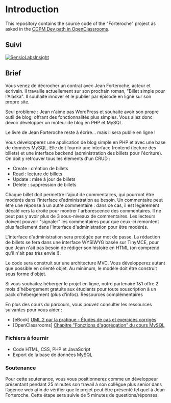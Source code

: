 # Introduction

This repository contains the source code of the "Forteroche" project as asked in the [CDPM Dev path in OpenClassrooms](https://openclassrooms.com/projects/creez-un-blog-pour-un-ecrivain-1).

## Suivi

[![SensioLabsInsight](https://insight.sensiolabs.com/projects/6c7fb848-5d85-409c-8385-133d2d693cb9/big.png)](https://insight.sensiolabs.com/projects/6c7fb848-5d85-409c-8385-133d2d693cb9)

## Brief

Vous venez de décrocher un contrat avec Jean Forteroche, acteur et écrivain. Il travaille actuellement sur son prochain roman, "Billet simple pour l'Alaska". Il souhaite innover et le publier par épisode en ligne sur son propre site.

Seul problème : Jean n'aime pas WordPress et souhaite avoir son propre outil de blog, offrant des fonctionnalités plus simples. Vous allez donc devoir développer un moteur de blog en PHP et MySQL.

Le livre de Jean Forteroche reste à écrire... mais il sera publié en ligne !

Vous développerez une application de blog simple en PHP et avec une base de données MySQL. Elle doit fournir une interface frontend (lecture des billets) et une interface backend (administration des billets pour l'écriture). On doit y retrouver tous les éléments d'un CRUD :

- Create : création de billets
- Read : lecture de billets
- Update : mise à jour de billets
- Delete : suppression de billets

Chaque billet doit permettre l'ajout de commentaires, qui pourront être modérés dans l'interface d'administration au besoin.
Un commentaire peut être une réponse à un autre commentaire : dans ce cas, il est légèrement décalé vers la droite pour montrer l'arborescence des commentaires. Il ne peut pas y avoir plus de 3 sous-niveaux de commentaires.
Les lecteurs doivent pouvoir "signaler" les commentaires pour que ceux-ci remontent plus facilement dans l'interface d'administration pour être modérés.

L'interface d'administration sera protégée par mot de passe. La rédaction de billets se fera dans une interface WYSIWYG basée sur TinyMCE, pour que Jean n'ait pas besoin de rédiger son histoire en HTML (on comprend qu'il n'ait pas très envie !).

Le code sera construit sur une architecture MVC. Vous développerez autant que possible en orienté objet. Au minimum, le modèle doit être construit sous forme d'objet.

Si vous souhaitez héberger le projet en ligne, notre partenaire 1&1 offre 2 mois d'hébergement gratuits aux étudiants pour toute souscription à un pack d'hébergement (plus d'infos).
Ressources complémentaires

En plus des cours du parcours, vous pouvez consulter les ressources suivantes pour vous aider :

- [eBook] [UML 2 par la pratique - Études de cas et exercices corrigés](https://openclassrooms.com/ebooks/uml-2-par-la-pratique-etudes-de-cas-et-exercices-corriges)
- [OpenClassrooms] [Chapitre "Fonctions d'aggrégation" du cours MySQL](https://openclassrooms.com/courses/administrez-vos-bases-de-donnees-avec-mysql/fonctions-d-agregation)

### Fichiers à fournir

- Code HTML, CSS, PHP et JavaScript
- Export de la base de données MySQL

### Soutenance
Pour cette soutenance, vous vous positionnerez comme un développeur présentant pendant 25 minutes son travail à son collègue plus senior dans l’agence web afin de vérifier que le projet peut être présenté tel quel à Jean Forteroche. Cette étape sera suivie de 5 minutes de questions/réponses.
